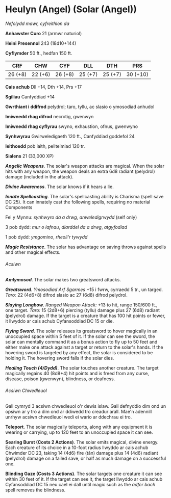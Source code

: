# Heulyn (Angel) (Solar (Angel))

*Nefolydd mawr, cyfreithlon da*

**Anhawster Curo** 21 (armwr naturiol)

**Heini Presennol** 243 (18d10+144)

**Cyflymder** 50 ft., hedfan 150 ft.

| CRF     | CHW     | CYF     | DLL     | DTH     | PRS      |
|---------|---------|---------|---------|---------|----------|
| 26 (+8) | 22 (+6) | 26 (+8) | 25 (+7) | 25 (+7) | 30 (+10) |

**Cais achub** Dll +14, Dth +14, Prs +17

**Sgiliau** Canfyddiad +14

**Gwrthiant i ddifrod** pelydrol; taro, tyllu, ac slasio o ymosodiad anhudol

**Imiwnedd rhag difrod** necrotig, gwenwyn

**Imiwnedd rhag cyflyrau** swyno, exhaustion, ofnus, gwenwyno

**Synhwyrau** Gwirweledigaeth 120 ft., Canfyddiad goddefol 24

**Ieithoedd** pob iaith, pellteimlad 120 tr.

**Sialens** 21 (33,000 XP)

***Angelic Weapons***. The solar's weapon attacks are magical. When the solar hits with any weapon, the weapon deals an extra 6d8 radiant (pelydrol) damage (included in the attack).

***Divine Awareness***. The solar knows if it hears a lie.

***Innate Spellcasting***. The solar's spellcasting ability is Charisma (spell save DC 25). It can innately cast the following spells, requiring no material Components

Fel y Mynnu: *synhwyro da a drwg*, *anweledigrwydd* (self only)

3 pob dydd: *mur o lafnau*, *diarddel da a drwg*, *atgyfodiad*

1 pob dydd: *ymgomino*, *rheoli'r tywydd*

***Magic Resistance***. The solar has advantage on saving throws against spells and other magical effects.

###### Acsiwn

***Amlymosod***. The solar makes two greatsword attacks.

***Greatsword***. *Ymosodiad Arf Sgarmes* +15 i fwrw, cyrraedd 5 tr., un targed. *Taro:* 22 (4d6+8) difrod slasio ac 27 (6d8) difrod pelydrol.

***Slaying Longbow***. *Ranged Weapon Attack:* +13 to hit, range 150/600 ft., one target. *Taro:* 15 (2d8+6) piercing (tyllu) damage plus 27 (6d8) radiant (pelydrol) damage. If the target is a creature that has 100 hit points or fewer, it llwyddo ar cais achub Cyfansoddiad DC 15 or die.

***Flying Sword***. The solar releases its greatsword to hover magically in an unoccupied space within 5 feet of it. If the solar can see the sword, the solar can mentally command it as a bonus action to fly up to 50 feet and either make one attack against a target or return to the solar's hands. If the hovering sword is targeted by any effect, the solar is considered to be holding it. The hovering sword falls if the solar dies.

***Healing Touch (4/Dydd)***. The solar touches another creature. The target magically regains 40 (8d8+4) hit points and is freed from any curse, disease, poison (gwenwyn), blindness, or deafness.

###### Acsiwn Chwedleuol

Gall cymryd 3 acsiwn chwedleuol o'r dewis islaw. Gall defnyddio dim ond un opsiwn ar y tro a dim ond ar ddiwedd tro creadur arall. Mae'n adennill unrhyw acsiwn chwedleuol wedi ei wario ar ddechrau ei tro.

**Teleport**. The solar magically teleports, along with any equipment it is wearing or carrying, up to 120 feet to an unoccupied space it can see.

**Searing Burst (Costs 2 Actions)**. The solar emits magical, divine energy. Each creature of its choice in a 10-foot radius llwyddo ar cais achub Chwimder DC 23, taking 14 (4d6) fire (tân) damage plus 14 (4d6) radiant (pelydrol) damage on a failed save, or half as much damage on a successful one.

**Blinding Gaze (Costs 3 Actions)**. The solar targets one creature it can see within 30 feet of it. If the target can see it, the target llwyddo ar cais achub Cyfansoddiad DC 15 neu cael ei dall until magic such as the *adfer bach* spell removes the blindness.